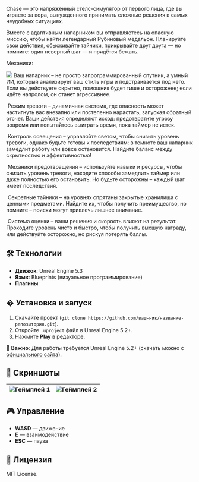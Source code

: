 Chase — это напряжённый стелс-симулятор от первого лица, где вы играете за вора, вынужденного принимать сложные решения в самых неудобных ситуациях. 

Вместе с адаптивным напарником вы отправляетесь на опасную миссию, чтобы найти легендарный Рубиновый медальон. Планируйте свои действия, обыскивайте тайники, прикрывайте друг друга — но помните: один неверный шаг — и придётся бежать. 

Механики: 

![](./Screenshots/HELPER)  Ваш напарник – не просто запрограммированный спутник, а умный ИИ, который анализирует ваш стиль игры и подстраивается под него. Если вы действуете скрытно, помощник будет тише и осторожнее; если идёте напролом, он станет агрессивнее. 

 

 ![]() Режим тревоги – динамичная система, где опасность может настигнуть вас внезапно или постепенно нарастать, запуская обратный отсчет. Ваши действия определяют исход: предотвратите угрозу вовремя или попытайтесь выиграть время, пока таймер не истек. 

 

![]() Контроль освещения – управляйте светом, чтобы снизить уровень тревоги, однако будьте готовы к последствиям: в темноте ваш напарник замедлит работу или вовсе остановится. Найдите баланс между скрытностью и эффективностью! 

  

![]() Механики предотвращения – используйте навыки и ресурсы, чтобы снизить уровень тревоги, находите способы замедлить таймер или даже полностью его остановить. Но будьте осторожны – каждый шаг имеет последствия. 

  

![]() Секретные тайники – на уровнях спрятаны закрытые хранилища с ценными предметами. Найдите их, чтобы получить преимущество, но помните – поиски могут привлечь лишнее внимание. 

  

![]() Система оценки – ваши решения и скорость влияют на результат. Проходите уровень чисто и быстро, чтобы получить высшую награду, или действуйте осторожно, но рискуя потерять баллы. 

## 🛠 Технологии  
- **Движок**: Unreal Engine 5.3 
- **Язык**: Blueprints (визуальное программирование)  
- **Плагины**: 

## � Установка и запуск  
1. Скачайте проект (`git clone https://github.com/ваш-ник/название-репозитория.git`).  
2. Откройте `.uproject` файл в Unreal Engine 5.2+.  
3. Нажмите **Play** в редакторе.  

📌 **Важно**: Для работы требуется Unreal Engine 5.2+ (скачать можно с [официального сайта](https://www.unrealengine.com/)).  

## 📸 Скриншоты  
| ![Геймплей 1](ссылка_на_скрин1.png) | ![Геймплей 2](ссылка_на_скрин2.png) |  
|--------------------------------------|--------------------------------------|  

## 🎮 Управление  
- **WASD** — движение  
- **Е** — взаимодействие  
- **ESC** — пауза  

## 📜 Лицензия  
MIT License.
